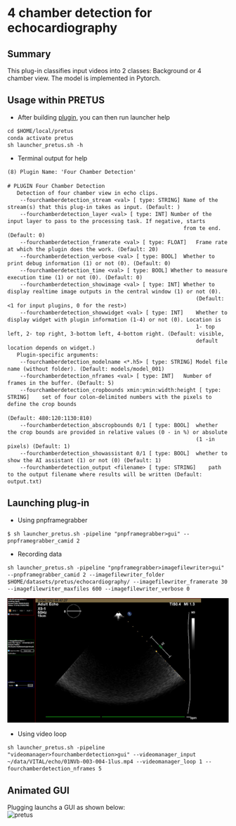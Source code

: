 # 4 chamber detection for echocardiography
## Summary
This plug-in classifies input videos into 2 classes: Background or 4 chamber view. 
The model is implemented in Pytorch.

## Usage within PRETUS
* After building [plugin](../README.md), you can then run launcher help
```
cd $HOME/local/pretus
conda activate pretus
sh launcher_pretus.sh -h
```

* Terminal output for help
```
(8) Plugin Name: 'Four Chamber Detection'

# PLUGIN Four Chamber Detection
   Detection of four chamber view in echo clips.
	--fourchamberdetection_stream <val> [ type: STRING]	Name of the stream(s) that this plug-in takes as input. (Default: ) 
	--fourchamberdetection_layer <val> [ type: INT]	Number of the input layer to pass to the processing task. If negative, starts 
                                                		from te end. (Default: 0) 
	--fourchamberdetection_framerate <val> [ type: FLOAT]	Frame rate at which the plugin does the work. (Default: 20) 
	--fourchamberdetection_verbose <val> [ type: BOOL]	Whether to print debug information (1) or not (0). (Default: 0) 
	--fourchamberdetection_time <val> [ type: BOOL]	Whether to measure execution time (1) or not (0). (Default: 0) 
	--fourchamberdetection_showimage <val> [ type: INT]	Whether to display realtime image outputs in the central window (1) or not (0). 
                                                    		(Default: <1 for input plugins, 0 for the rest>) 
	--fourchamberdetection_showwidget <val> [ type: INT]	Whether to display widget with plugin information (1-4) or not (0). Location is 
                                                     		1- top left, 2- top right, 3-bottom left, 4-bottom right. (Default: visible, 
                                                     		default location depends on widget.) 
   Plugin-specific arguments:
	--fourchamberdetection_modelname <*.h5> [ type: STRING]	Model file name (without folder). (Default: models/model_001) 
	--fourchamberdetection_nframes <val> [ type: INT]	Number of frames in the buffer. (Default: 5) 
	--fourchamberdetection_cropbounds xmin:ymin:width:height [ type: STRING]	set of four colon-delimited numbers with the pixels to define the crop bounds 
                                                                         		(Default: 480:120:1130:810) 
	--fourchamberdetection_abscropbounds 0/1 [ type: BOOL]	whether the crop bounds are provided in relative values (0 - in %) or absolute 
                                                       		(1 -in pixels) (Default: 1) 
	--fourchamberdetection_showassistant 0/1 [ type: BOOL]	whether to show the AI assistant (1) or not (0) (Default: 1) 
	--fourchamberdetection_output <filename> [ type: STRING]	path to the output filename where results will be written (Default: output.txt) 

```


## Launching plug-in
* Using pnpframegrabber
```
$ sh launcher_pretus.sh -pipeline "pnpframegrabber>gui" --pnpframegrabber_camid 2
```

* Recording data
```
sh launcher_pretus.sh -pipeline "pnpframegrabber>imagefilewriter>gui" --pnpframegrabber_camid 2 --imagefilewriter_folder $HOME/datasets/pretus/echocardiography/ --imagefilewriter_framerate 30 --imagefilewriter_maxfiles 600 --imagefilewriter_verbose 0
```
![fig](art/Screenshot-of_launcher_pretus-pipeline-pnpframegrabber-imagefilewriter-gui.png)

* Using video loop  
```
sh launcher_pretus.sh -pipeline "videomanager>fourchamberdetection>gui" --videomanager_input ~/data/VITAL/echo/01NVb-003-004-1lus.mp4 --videomanager_loop 1 --fourchamberdetection_nframes 5
```

## Animated GUI
Plugging launchs a GUI as shown below:    
![pretus](art/pretus-echo.gif)
